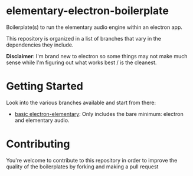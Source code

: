 # elementary-electron-boilerplate

Boilerplate(s) to run the elementary audio engine within an electron app.

This repository is organized in a list of branches that vary in the dependencies they include.

**Disclaimer**: I'm brand new to electron so some things may not make much sense while I'm figuring out what works best / is the cleanest.

# Getting Started

Look into the various branches available and start from there:

- [basic electron-elementary](https://github.com/MrGuiMan/elementary-electron-boilerplate/tree/elementary-electron): Only includes the bare minimum: electron and elementary audio.

# Contributing

You're welcome to contribute to this repository in order to improve the quality of the boilerplates by forking and making a pull request
